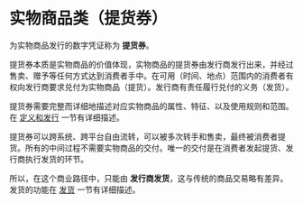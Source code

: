 # 实物商品类（提货券）

为实物商品发行的数字凭证称为 **提货券**。

提货券本质是实物商品的价值体现，实物商品的提货券由发行商发行出来，并经过售卖、赠予等任何方式达到消费者手中。在可用（时间、地点）范围内的消费者有权向发行商要求兑付为实物商品（提货）。发行商有责任履行兑付的义务（发货）。

提货券需要完整而详细地描述对应实物商品的属性、特征、以及使用规则和范围。在 [定义和发行](https://help.stringon.com/manual-matrix/c3/c3-1/c3-1-1) 一节有详细描述。

提货券可以跨系统、跨平台自由流转，可以被多次转手和售卖，最终被消费者提货。所有的中间过程不需要实物商品的交付。唯一的交付是在消费者发起提货、发行商执行发货的环节。

所以，在这个商业路径中，只能由 **发行商发货**，这与传统的商品交易略有差异。发货的功能在 [发货](https://help.stringon.com/manual-matrix/c3/c3-1/c3-1-2) 一节有详细描述。

